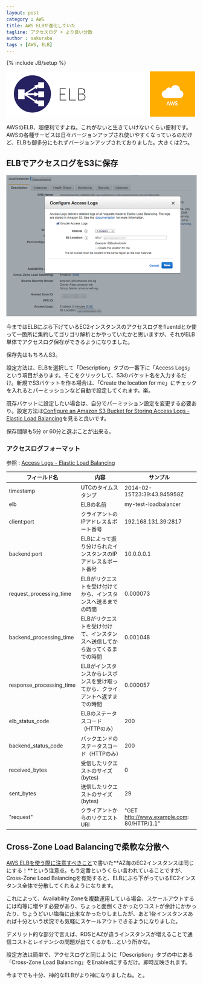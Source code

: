 ```yaml
---
layout: post
category : AWS
title: AWS ELBが進化していた
tagline: アクセスログ + より良い分散
author : sakuraba
tags : [AWS, ELB]
---
```

{% include JB/setup %}

![AWS ELB](/assets/img/2014-03-23-elb.png)

AWSのELB、超便利ですよね。これがないと生きていけないくらい便利です。AWSの各種サービスは日々バージョンアップされ使いやすくなっているのだけど、ELBも御多分にもれずバージョンアップされておりました。大きくは2つ。

## ELBでアクセスログをS3に保存

![AWS ELB](/assets/img/2014-03-23-log.png)

今まではELBにぶら下げているEC2インスタンスのアクセスログをfluentdとか使って一箇所に集約してゴリゴリ解析とかやっていたかと思いますが、それがELB単体でアクセスログ保存ができるようになりました。

保存先はもちろんS3。

設定方法は、ELBを選択して「Description」タブの一番下に「Access Logs」という項目があります。そこをクリックして、S3のバケット名を入力するだけ。新規でS3バケットを作る場合は、「Create the location for me」にチェックを入れるとパーミッションなど自動で設定してくれます。楽。

既存バケットに設定したい場合は、自分でパーミッション設定を変更する必要あり。設定方法は[Configure an Amazon S3 Bucket for Storing Access Logs - Elastic Load Balancing](http://docs.aws.amazon.com/ElasticLoadBalancing/latest/DeveloperGuide/configure-s3-bucket.html)を見ると良いです。

保存間隔も5分 or 60分と選ぶことが出来る。

### アクセスログフォーマット

参照 : [Access Logs - Elastic Load Balancing](http://docs.aws.amazon.com/ElasticLoadBalancing/latest/DeveloperGuide/access-log-collection.html)

|フィールド名|内容|サンプル|
|---|---|---|
|timestamp|UTCのタイムスタンプ|2014-02-15T23:39:43.945958Z|
|elb|ELBの名前|my-test-loadbalancer|
|client:port|クライアントのIPアドレス＆ポート番号|192.168.131.39:2817|
|backend:port|ELBによって振り分けられたインスタンスのIPアドレス＆ポート番号|10.0.0.0.1|
|request_processing_time|ELBがリクエストを受け付けてから、インスタンスへ送るまでの時間|0.000073|
|backend_processing_time|ELBがリクエストを受け付けて、インスタンスへ送信してから返ってくるまでの時間|0.001048|
|response_processing_time|ELBがインスタンスからレスポンスを受け取ってから、クライアントへ返すまでの時間|0.000057|
|elb_status_code|ELBのステータスコード（HTTPのみ）|200|
|backend_status_code|バックエンドのステータスコード（HTTPのみ）|200|
|received_bytes|受信したリクエストのサイズ(bytes)|0|
|sent_bytes|送信したリクエストのサイズ(bytes)|29|
|"request"|クライアントからのリクエストURI|"GET http://www.example.com: 80/HTTP/1.1"|

## Cross-Zone Load Balancingで柔軟な分散へ

[AWS ELBを使う際に注意すべきこと](http://tech.basicinc.jp/AWS/2013/07/21/aws_elb_point/)で書いた**AZ毎のEC2インスタンスは同じにする！**という注意点。もう定番というくらい言われていることですが、Cross-Zone Load Balancingを有効すると、ELBにぶら下がっているEC2インスタンス全体で分散してくれるようになります。

これによって、Availability Zoneを複数運用している場合、スケールアウトするには均等に増やす必要があり、ちょっと面倒くさかったりコストが余計にかかったり、ちょうどいい塩梅に出来なかったりしましたが、あと1台インスタンスあれば十分という状況でも気軽にスケールアウトできるようになりました。

デメリット的な部分で言えば、RDSとAZが違うインスタンスが増えることで通信コストとレイテンシの問題が出てくるかも…という所かな。

設定方法は簡単で、アクセスログと同じように「Description」タブの中にある「Cross-Zone Load Balancing」をEnabledにするだけ。即時反映されます。

今まででも十分、神的なELBがより神になりましたね。と。

